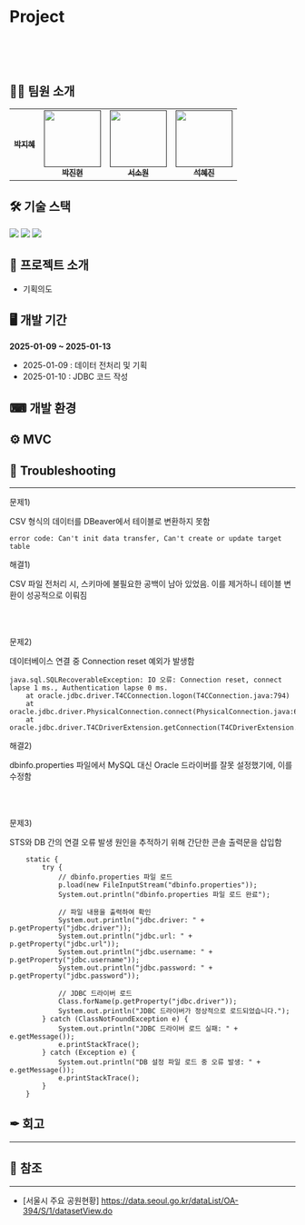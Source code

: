 # Project<br/><br/><br/>
 


## 🤸‍♀️ 팀원 소개

<table>
  <tbody>
    <tr>
      <td align="center"><a href=""><img src="width="100px;" alt=""/><br /><sub><b> 박지혜<https://github.com/parkjhhh> </b></sub></a><br /></td>
      <td align="center"><a href=""><img src="" width="100px;" alt=""/><br /><sub><b> 박진현<https://github.com/jinhyunpark929> </b></sub></a><br /></td>
      <td align="center"><a href=""><img src="" width="100px;" alt=""/><br /><sub><b> 서소원<https://github.com/PleaseErwin> </b></sub></a><br /></td>
      <td align="center"><a href=""><img src="" width="100px;" alt=""/><br /><sub><b> 석혜진<https://github.com/HyeJinSeok> </b></sub></a><br /></td>
  </tbody>
</table>


## 🛠 기술 스택

<img src="https://img.shields.io/badge/java-007396?style=for-the-badge&logo=java&logoColor=white"> <img src="https://img.shields.io/badge/mysql-4479A1?style=for-the-badge&logo=mysql&logoColor=white"> <img src="https://img.shields.io/badge/linux-FCC624?style=for-the-badge&logo=linux&logoColor=black">


## 📢 프로젝트 소개
+ 기획의도


## 🖥 개발 기간


**2025-01-09 ~ 2025-01-13**
+ 2025-01-09 : 데이터 전처리 및 기획
+ 2025-01-10 : JDBC 코드 작성

## ⌨ 개발 환경



## ⚙ MVC


## 🔫 Troubleshooting
---
문제1) 

CSV 형식의 데이터를 DBeaver에서 테이블로 변환하지 못함

```
error code: Can't init data transfer, Can't create or update target table
```

해결1)

CSV 파일 전처리 시, 스키마에 불필요한 공백이 남아 있었음. 이를 제거하니 테이블 변환이 성공적으로 이뤄짐

<br/><br/>

문제2)

데이터베이스 연결 중 Connection reset 예외가 발생함

```
java.sql.SQLRecoverableException: IO 오류: Connection reset, connect lapse 1 ms., Authentication lapse 0 ms.
    at oracle.jdbc.driver.T4CConnection.logon(T4CConnection.java:794)
    at oracle.jdbc.driver.PhysicalConnection.connect(PhysicalConnection.java:688)
    at oracle.jdbc.driver.T4CDriverExtension.getConnection(T4CDriverExtension.java:39)
``` 

해결2)

dbinfo.properties 파일에서 MySQL 대신 Oracle 드라이버를 잘못 설정했기에, 이를 수정함 

 <br/><br/>

문제3)

STS와 DB 간의 연결 오류 발생 원인을 추적하기 위해 간단한 콘솔 출력문을 삽입함

```
    static {
        try {
            // dbinfo.properties 파일 로드
            p.load(new FileInputStream("dbinfo.properties"));
            System.out.println("dbinfo.properties 파일 로드 완료");

            // 파일 내용을 출력하여 확인
            System.out.println("jdbc.driver: " + p.getProperty("jdbc.driver"));
            System.out.println("jdbc.url: " + p.getProperty("jdbc.url"));
            System.out.println("jdbc.username: " + p.getProperty("jdbc.username"));
            System.out.println("jdbc.password: " + p.getProperty("jdbc.password"));

            // JDBC 드라이버 로드
            Class.forName(p.getProperty("jdbc.driver"));
            System.out.println("JDBC 드라이버가 정상적으로 로드되었습니다.");
        } catch (ClassNotFoundException e) {
            System.out.println("JDBC 드라이버 로드 실패: " + e.getMessage());
            e.printStackTrace();
        } catch (Exception e) {
            System.out.println("DB 설정 파일 로드 중 오류 발생: " + e.getMessage());
            e.printStackTrace();
        }
    }
```
  

## ✒ 회고
---


## 📑 참조
---
+ [서울시 주요 공원현황] <https://data.seoul.go.kr/dataList/OA-394/S/1/datasetView.do>

